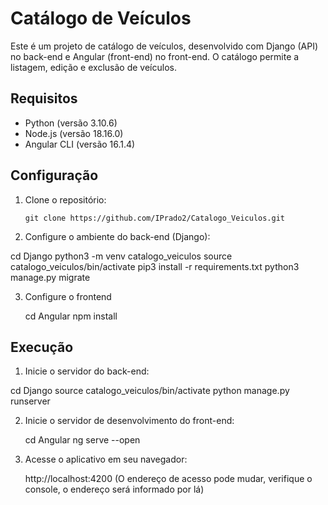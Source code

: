 
# Catálogo de Veículos

Este é um projeto de catálogo de veículos, desenvolvido com Django (API) no back-end e Angular (front-end) no front-end. O catálogo permite a listagem, edição e exclusão de veículos.

## Requisitos

- Python (versão 3.10.6)
- Node.js (versão 18.16.0)
- Angular CLI (versão 16.1.4)

## Configuração

1. Clone o repositório:

   ```shell
   git clone https://github.com/IPrado2/Catalogo_Veiculos.git

2. Configure o ambiente do back-end (Django):

  cd Django
  python3 -m venv catalogo_veiculos
  source catalogo_veiculos/bin/activate
  pip3 install -r requirements.txt
  python3 manage.py migrate


3. Configure o frontend

   cd Angular
   npm install
   

## Execução

1. Inicie o servidor do back-end:

  cd Django
  source catalogo_veiculos/bin/activate
  python manage.py runserver

2. Inicie o servidor de desenvolvimento do front-end:

   cd Angular
   ng serve --open

3. Acesse o aplicativo em seu navegador:

   http://localhost:4200
   (O endereço de acesso pode mudar, verifique o console, o endereço será informado por lá)

